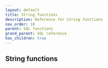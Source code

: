 ```yaml
---
layout: default
title: String functions
description: Reference for string functions
nav_order: 10
parent: SQL functions
grand_parent: SQL reference
has_children: true
---
```


## String functions
